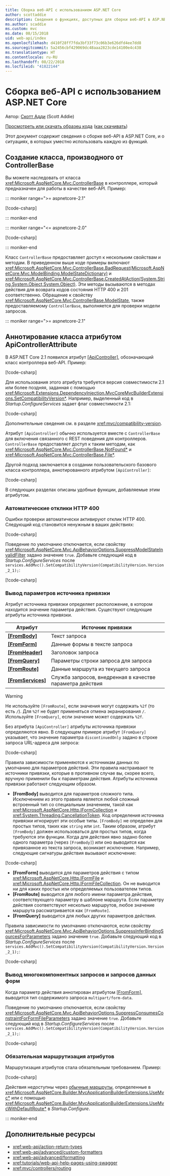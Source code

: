 ```yaml
---
title: Сборка веб-API с использованием ASP.NET Core
author: scottaddie
description: Сведения о функциях, доступных для сборки веб-API в ASP.NET Core, и о ситуациях, в которых уместно использовать каждую из них.
ms.author: scaddie
ms.custom: mvc
ms.date: 08/15/2018
uid: web-api/index
ms.openlocfilehash: d410f28ff7fda3bf33f73c06b3e626dfd4ee7dd8
ms.sourcegitcommit: 5a2456cbf429069dc48aaa2823cde14100e4c438
ms.translationtype: HT
ms.contentlocale: ru-RU
ms.lasthandoff: 08/22/2018
ms.locfileid: "41822144"
---
```

# <a name="build-web-apis-with-aspnet-core"></a>Сборка веб-API с использованием ASP.NET Core

Автор: [Скотт Адди](https://github.com/scottaddie) (Scott Addie)

[Просмотреть или скачать образец кода](https://github.com/aspnet/Docs/tree/master/aspnetcore/web-api/define-controller/samples) ([как скачивать](xref:tutorials/index#how-to-download-a-sample))

Этот документ содержит сведения о сборке веб-API в ASP.NET Core, и о ситуациях, в которых уместно использовать каждую из функций.

## <a name="derive-class-from-controllerbase"></a>Создание класса, производного от ControllerBase

Вы можете наследовать от класса <xref:Microsoft.AspNetCore.Mvc.ControllerBase> в контроллере, который предназначен для работы в качестве веб-API. Пример:

::: moniker range=">= aspnetcore-2.1"

[!code-csharp[](../web-api/define-controller/samples/WebApiSample.Api/Controllers/PetsController.cs?name=snippet_PetsController&highlight=3)]

::: moniker-end

::: moniker range="<= aspnetcore-2.0"

[!code-csharp[](../web-api/define-controller/samples/WebApiSample.Api.Pre21/Controllers/PetsController.cs?name=snippet_PetsController&highlight=3)]

::: moniker-end

Класс `ControllerBase` предоставляет доступ к нескольким свойствам и методам. В приведенном выше коде примеры включают <xref:Microsoft.AspNetCore.Mvc.ControllerBase.BadRequest(Microsoft.AspNetCore.Mvc.ModelBinding.ModelStateDictionary)> и <xref:Microsoft.AspNetCore.Mvc.ControllerBase.CreatedAtAction(System.String,System.Object,System.Object)>. Эти методы вызываются в методах действия для возврата кодов состояния HTTP 400 и 201 соответственно. Обращение к свойству <xref:Microsoft.AspNetCore.Mvc.ControllerBase.ModelState>, также предоставляемому `ControllerBase`, выполняется для проверки модели запросов.

::: moniker range=">= aspnetcore-2.1"

## <a name="annotate-class-with-apicontrollerattribute"></a>Аннотирование класса атрибутом ApiControllerAttribute

В ASP.NET Core 2.1 появился атрибут [[ApiController]](xref:Microsoft.AspNetCore.Mvc.ApiControllerAttribute), обозначающий класс контроллера веб-API. Пример:

[!code-csharp[](../web-api/define-controller/samples/WebApiSample.Api/Controllers/ProductsController.cs?name=snippet_ControllerSignature&highlight=2)]

Для использования этого атрибута требуется версия совместимости 2.1 или более поздняя, заданная с помощью <xref:Microsoft.Extensions.DependencyInjection.MvcCoreMvcBuilderExtensions.SetCompatibilityVersion*>. Например, выделенный код в *Startup.ConfigureServices* задает флаг совместимости 2.1:

[!code-csharp[](../web-api/define-controller/samples/WebApiSample.Api/Startup.cs?name=snippet_SetCompatibilityVersion&highlight=2)]

Дополнительные сведения см. в разделе <xref:mvc/compatibility-version>.

Атрибут `[ApiController]` обычно используется вместе с `ControllerBase` для включения связанного с REST поведения для контроллеров. `ControllerBase` предоставляет доступ к таким методам, как <xref:Microsoft.AspNetCore.Mvc.ControllerBase.NotFound*> и <xref:Microsoft.AspNetCore.Mvc.ControllerBase.File*>.

Другой подход заключается в создании пользовательского базового класса контроллера, аннотированного атрибутом `[ApiController]`:

[!code-csharp[](../web-api/define-controller/samples/WebApiSample.Api/Controllers/MyBaseController.cs?name=snippet_ControllerSignature)]

В следующих разделах описаны удобные функции, добавляемые этим атрибутом.

### <a name="automatic-http-400-responses"></a>Автоматические отклики HTTP 400

Ошибки проверки автоматически активируют отклик HTTP 400. Следующий код становится ненужным в ваших действиях:

[!code-csharp[](../web-api/define-controller/samples/WebApiSample.Api.Pre21/Controllers/PetsController.cs?name=snippet_ModelStateIsValidCheck)]

Поведение по умолчанию отключается, если свойству <xref:Microsoft.AspNetCore.Mvc.ApiBehaviorOptions.SuppressModelStateInvalidFilter> задано значение `true`. Добавьте следующий код в *Startup.ConfigureServices* после `services.AddMvc().SetCompatibilityVersion(CompatibilityVersion.Version_2_1);`:

[!code-csharp[](../web-api/define-controller/samples/WebApiSample.Api/Startup.cs?name=snippet_ConfigureApiBehaviorOptions&highlight=5)]

### <a name="binding-source-parameter-inference"></a>Вывод параметров источника привязки

Атрибут источника привязки определяет расположение, в котором находится значение параметра действия. Существуют следующие атрибуты источника привязки.

|Атрибут|Источник привязки |
|---------|---------|
|**[[FromBody]](xref:Microsoft.AspNetCore.Mvc.FromBodyAttribute)**     | Текст запроса |
|**[[FromForm]](xref:Microsoft.AspNetCore.Mvc.FromFormAttribute)**     | Данные формы в тексте запроса |
|**[[FromHeader]](xref:Microsoft.AspNetCore.Mvc.FromHeaderAttribute)** | Заголовок запроса |
|**[[FromQuery]](xref:Microsoft.AspNetCore.Mvc.FromQueryAttribute)**   | Параметры строки запроса для запроса |
|**[[FromRoute]](xref:Microsoft.AspNetCore.Mvc.FromRouteAttribute)**   | Данные маршрута из текущего запроса |
|**[[FromServices]](xref:mvc/controllers/dependency-injection#action-injection-with-fromservices)** | Служба запросов, внедренная в качестве параметра действия |

> [!WARNING]
> Не используйте `[FromRoute]`, если значения могут содержать `%2f` (то есть `/`). Для `%2f` не будет применяться отмена экранирования `/`. Используйте `[FromQuery]`, если значение может содержать `%2f`.

Без атрибута `[ApiController]` атрибуты источника привязки определяются явно. В следующем примере атрибут `[FromQuery]` указывает, что значение параметра `discontinuedOnly` задано в строке запроса URL-адреса для запроса:

[!code-csharp[](../web-api/define-controller/samples/WebApiSample.Api/Controllers/ProductsController.cs?name=snippet_BindingSourceAttributes&highlight=3)]

Правила зависимости применяются к источникам данных по умолчанию для параметров действий. Эти правила настраивают те источники привязки, которые в противном случае вы, скорее всего, вручную применили бы к параметрам действия. Атрибуты источника привязки работают следующим образом.

* **[FromBody]**  выводится для параметров сложного типа. Исключением из этого правила является любой сложный встроенный тип со специальным значением, такой как <xref:Microsoft.AspNetCore.Http.IFormCollection> и <xref:System.Threading.CancellationToken>. Код определения источника привязки игнорирует эти особые типы. `[FromBody]` не определен для простых типов, таких как `string` или `int`. Таким образом, атрибут `[FromBody]` должен использоваться для простых типов, когда требуются эти функции. Когда для действия явно задано более одного параметра (через `[FromBody]`) или оно выводится как привязанное из текста запроса, возникает исключение. Например, следующие сигнатуры действия вызывают исключение:

[!code-csharp[](../web-api/define-controller/samples/WebApiSample.Api/Controllers/TestController.cs?name=snippet_ActionsCausingExceptions)]

* **[FromForm]** выводится для параметров действия с типом <xref:Microsoft.AspNetCore.Http.IFormFile> и <xref:Microsoft.AspNetCore.Http.IFormFileCollection>. Он не выводится ни для каких простых или определяемых пользователем типов.
* **[FromRoute]**  выводится для любого имени параметра действия, соответствующего параметру в шаблоне маршрута. Если параметру действия соответствуют несколько маршрутов, любое значение маршрута рассматривается как `[FromRoute]`.
* **[FromQuery]**  выводится для любых других параметров действия.

Правила зависимости по умолчанию отключаются, если свойству <xref:Microsoft.AspNetCore.Mvc.ApiBehaviorOptions.SuppressInferBindingSourcesForParameters> задано значение `true`. Добавьте следующий код в *Startup.ConfigureServices* после `services.AddMvc().SetCompatibilityVersion(CompatibilityVersion.Version_2_1);`:

[!code-csharp[](../web-api/define-controller/samples/WebApiSample.Api/Startup.cs?name=snippet_ConfigureApiBehaviorOptions&highlight=4)]

### <a name="multipartform-data-request-inference"></a>Вывод многокомпонентных запросов и запросов данных форм

Когда параметр действия аннотирован атрибутом [[FromForm]](xref:Microsoft.AspNetCore.Mvc.FromFormAttribute), выводится тип содержимого запроса `multipart/form-data`.

Поведение по умолчанию отключается, если свойству <xref:Microsoft.AspNetCore.Mvc.ApiBehaviorOptions.SuppressConsumesConstraintForFormFileParameters> задано значение `true`. Добавьте следующий код в *Startup.ConfigureServices* после `services.AddMvc().SetCompatibilityVersion(CompatibilityVersion.Version_2_1);`:

[!code-csharp[](../web-api/define-controller/samples/WebApiSample.Api/Startup.cs?name=snippet_ConfigureApiBehaviorOptions&highlight=3)]

### <a name="attribute-routing-requirement"></a>Обязательная маршрутизация атрибутов

Маршрутизация атрибутов стала обязательным требованием. Пример:

[!code-csharp[](../web-api/define-controller/samples/WebApiSample.Api/Controllers/ProductsController.cs?name=snippet_ControllerSignature&highlight=1)]

Действия недоступны через [обычные маршруты](xref:mvc/controllers/routing#conventional-routing), определенные в <xref:Microsoft.AspNetCore.Builder.MvcApplicationBuilderExtensions.UseMvc*> или с помощью <xref:Microsoft.AspNetCore.Builder.MvcApplicationBuilderExtensions.UseMvcWithDefaultRoute*> в *Startup.Configure*.

::: moniker-end

## <a name="additional-resources"></a>Дополнительные ресурсы

* <xref:web-api/action-return-types>
* <xref:web-api/advanced/custom-formatters>
* <xref:web-api/advanced/formatting>
* <xref:tutorials/web-api-help-pages-using-swagger>
* <xref:mvc/controllers/routing>

